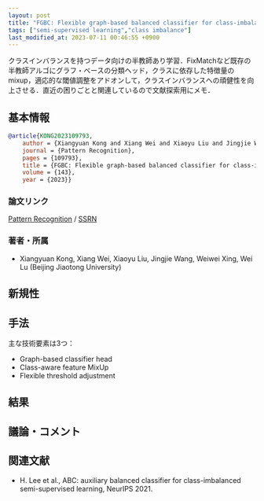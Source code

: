 ```yaml
---
layout: post
title: "FGBC: Flexible graph-based balanced classifier for class-imbalanced semi-supervised learning"
tags: ["semi-supervised learning","class imbalance"]
last_modified_at: 2023-07-11 00:46:55 +0900
---
```


クラスインバランスを持つデータ向けの半教師あり学習．FixMatchなど既存の半教師アルゴにグラフ・ベースの分類ヘッド，クラスに依存した特徴量のmixup，適応的な閾値調整をアドオンして，クラスインバランスへの頑健性を向上させる．直近の困りごとと関連しているので文献探索用にメモ．

## 基本情報

```bibtex
@article{KONG2023109793,
	author = {Xiangyuan Kong and Xiang Wei and Xiaoyu Liu and Jingjie Wang and Weiwei Xing and Wei Lu},
	journal = {Pattern Recognition},
	pages = {109793},
	title = {FGBC: Flexible graph-based balanced classifier for class-imbalanced semi-supervised learning},
	volume = {143},
	year = {2023}}
```

### 論文リンク

[Pattern Recognition](https://www.sciencedirect.com/science/article/abs/pii/S0031320323004910) / [SSRN](https://papers.ssrn.com/sol3/papers.cfm?abstract_id=4240764)

### 著者・所属

* Xiangyuan Kong, Xiang Wei, Xiaoyu Liu, Jingjie Wang, Weiwei Xing, Wei Lu (Beijing Jiaotong University)

## 新規性

## 手法

主な技術要素は3つ：

* Graph-based classifier head
* Class-aware feature MixUp
* Flexible threshold adjustment

## 結果

## 議論・コメント

## 関連文献

* H. Lee et al., ABC: auxiliary balanced classifier for class-imbalanced semi-supervised learning, NeurIPS 2021.
